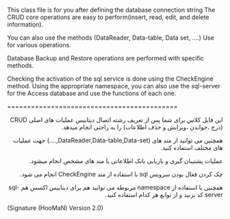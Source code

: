
This class file is for you after defining the database connection string
 The CRUD core operations are easy to perform(insert, read, edit, and delete information).

You can also use the methods
(DataReader, Data-table, Data set, ....)
Use for various operations.

Database Backup and Restore operations are performed with specific methods.

Checking the activation of the sql service is done using the CheckEngine method.
Using the appropriate namespace, you can also use the sql-server for the Access database and use the functions of each one.

===========================================
<p dir="rtl">
این فایل کلاس برای شما پس از تعریف رشته اتصال دیتابیس
عملیات های اصلی CRUD (درج ،خواندن ،ویرایش و حذف اطلاعات) را به  راحتی انجام میدهد.
<p dir="rtl">
همچنین می توانید از متد های 
(DataReader,Data-table,Data-set,....)
جهت عملیات های مختلف استفاده کنید.
<p dir="rtl">
عملیات پشتیبان گیری و بازیابی بانک اطلاعاتی با متد های مشخص انجام میشود.
<p dir="rtl">
چک کردن فعال بودن سرویس sql با استفاده از متد CheckEngine انجام می شود.
<p dir="rtl">
همچنین با استفاده از namespace مربوطه می توانید هم برای دیتابیس اکسس هم sql-server کد بزنید و از توابع هر کدام استفاده کنید.

</p>
 (Signature (HooMaN) Version 2.0)
